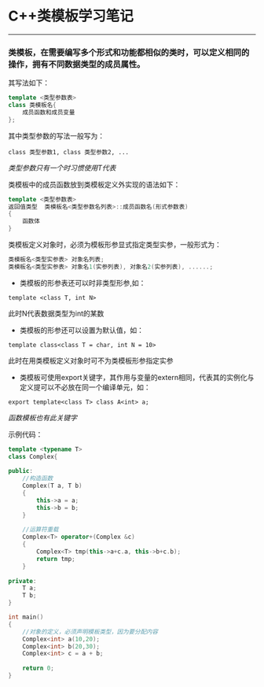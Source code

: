 # C++类模板学习笔记

****

### 类模板，在需要编写多个形式和功能都相似的类时，可以定义相同的操作，拥有不同数据类型的成员属性。

其写法如下：

```c++
template <类型参数表>
class 类模板名{
    成员函数和成员变量
};
```

其中类型参数的写法一般写为：

`class 类型参数1, class 类型参数2, ...`

*类型参数只有一个时习惯使用T代表*

类模板中的成员函数放到类模板定义外实现的语法如下：

```c++
template <类型参数表>
返回值类型  类模板名<类型参数名列表>::成员函数名(形式参数表)
{
    函数体
}
```

类模板定义对象时，必须为模板形参显式指定类型实参，一般形式为：
```c++
类模板名<类型实参表> 对象名列表;
类模板名<类型实参表> 对象名1(实参列表), 对象名2(实参列表), ......;
```

- 类模板的形参表还可以时非类型形参,如：

`template <class T, int N>`

此时N代表数据类型为int的某数

- 类模板的形参还可以设置为默认值，如：

`template class<class T = char, int N = 10>`

此时在用类模板定义对象时可不为类模板形参指定实参

- 类模板可使用export关键字，其作用与变量的extern相同，代表其的实例化与定义提可以不必放在同一个编译单元，如：

`export template<class T> class A<int> a;`

*函数模板也有此关键字*

示例代码：

```c++
template <typename T>
class Complex{
    
public:
    //构造函数
    Complex(T a, T b)
    {
        this->a = a;
        this->b = b;
    }
    
    //运算符重载
    Complex<T> operator+(Complex &c)
    {
        Complex<T> tmp(this->a+c.a, this->b+c.b);
        return tmp;
    }
        
private:
    T a;
    T b;
}

int main()
{
    //对象的定义，必须声明模板类型，因为要分配内容
    Complex<int> a(10,20);  
    Complex<int> b(20,30);
    Complex<int> c = a + b;
    
    return 0;
}
```